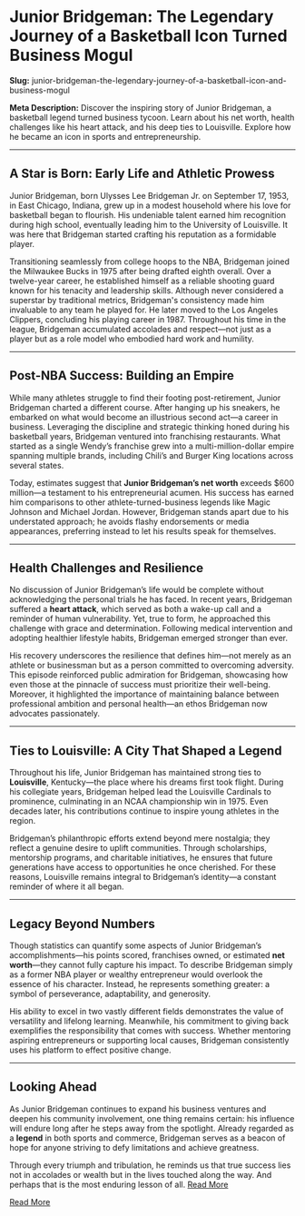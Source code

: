 # Junior Bridgeman: The Legendary Journey of a Basketball Icon Turned Business Mogul  

**Slug:** junior-bridgeman-the-legendary-journey-of-a-basketball-icon-and-business-mogul  

**Meta Description:** Discover the inspiring story of Junior Bridgeman, a basketball legend turned business tycoon. Learn about his net worth, health challenges like his heart attack, and his deep ties to Louisville. Explore how he became an icon in sports and entrepreneurship.  

---

## A Star is Born: Early Life and Athletic Prowess  

Junior Bridgeman, born Ulysses Lee Bridgeman Jr. on September 17, 1953, in East Chicago, Indiana, grew up in a modest household where his love for basketball began to flourish. His undeniable talent earned him recognition during high school, eventually leading him to the University of Louisville. It was here that Bridgeman started crafting his reputation as a formidable player.  

Transitioning seamlessly from college hoops to the NBA, Bridgeman joined the Milwaukee Bucks in 1975 after being drafted eighth overall. Over a twelve-year career, he established himself as a reliable shooting guard known for his tenacity and leadership skills. Although never considered a superstar by traditional metrics, Bridgeman's consistency made him invaluable to any team he played for. He later moved to the Los Angeles Clippers, concluding his playing career in 1987. Throughout his time in the league, Bridgeman accumulated accolades and respect—not just as a player but as a role model who embodied hard work and humility.

---

## Post-NBA Success: Building an Empire  

While many athletes struggle to find their footing post-retirement, Junior Bridgeman charted a different course. After hanging up his sneakers, he embarked on what would become an illustrious second act—a career in business. Leveraging the discipline and strategic thinking honed during his basketball years, Bridgeman ventured into franchising restaurants. What started as a single Wendy’s franchise grew into a multi-million-dollar empire spanning multiple brands, including Chili’s and Burger King locations across several states.  

Today, estimates suggest that **Junior Bridgeman’s net worth** exceeds $600 million—a testament to his entrepreneurial acumen. His success has earned him comparisons to other athlete-turned-business legends like Magic Johnson and Michael Jordan. However, Bridgeman stands apart due to his understated approach; he avoids flashy endorsements or media appearances, preferring instead to let his results speak for themselves.

---

## Health Challenges and Resilience  

No discussion of Junior Bridgeman’s life would be complete without acknowledging the personal trials he has faced. In recent years, Bridgeman suffered a **heart attack**, which served as both a wake-up call and a reminder of human vulnerability. Yet, true to form, he approached this challenge with grace and determination. Following medical intervention and adopting healthier lifestyle habits, Bridgeman emerged stronger than ever.  

His recovery underscores the resilience that defines him—not merely as an athlete or businessman but as a person committed to overcoming adversity. This episode reinforced public admiration for Bridgeman, showcasing how even those at the pinnacle of success must prioritize their well-being. Moreover, it highlighted the importance of maintaining balance between professional ambition and personal health—an ethos Bridgeman now advocates passionately.

---

## Ties to Louisville: A City That Shaped a Legend  

Throughout his life, Junior Bridgeman has maintained strong ties to **Louisville**, Kentucky—the place where his dreams first took flight. During his collegiate years, Bridgeman helped lead the Louisville Cardinals to prominence, culminating in an NCAA championship win in 1975. Even decades later, his contributions continue to inspire young athletes in the region.  

Bridgeman’s philanthropic efforts extend beyond mere nostalgia; they reflect a genuine desire to uplift communities. Through scholarships, mentorship programs, and charitable initiatives, he ensures that future generations have access to opportunities he once cherished. For these reasons, Louisville remains integral to Bridgeman’s identity—a constant reminder of where it all began.

---

## Legacy Beyond Numbers  

Though statistics can quantify some aspects of Junior Bridgeman’s accomplishments—his points scored, franchises owned, or estimated **net worth**—they cannot fully capture his impact. To describe Bridgeman simply as a former NBA player or wealthy entrepreneur would overlook the essence of his character. Instead, he represents something greater: a symbol of perseverance, adaptability, and generosity.  

His ability to excel in two vastly different fields demonstrates the value of versatility and lifelong learning. Meanwhile, his commitment to giving back exemplifies the responsibility that comes with success. Whether mentoring aspiring entrepreneurs or supporting local causes, Bridgeman consistently uses his platform to effect positive change.

---

## Looking Ahead  

As Junior Bridgeman continues to expand his business ventures and deepen his community involvement, one thing remains certain: his influence will endure long after he steps away from the spotlight. Already regarded as a **legend** in both sports and commerce, Bridgeman serves as a beacon of hope for anyone striving to defy limitations and achieve greatness.  

Through every triumph and tribulation, he reminds us that true success lies not in accolades or wealth but in the lives touched along the way. And perhaps that is the most enduring lesson of all. [Read More](https://www.articlegiants.com/2025/03/junior-bridgeman-the-legendary-journey-of-a-basketball-icon-turned-business-mogul/)

[Read More](https://www.articlegiants.com/)
